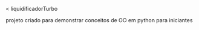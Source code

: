 < liquidificadorTurbo

<Status do Projeto: Finalizado>
        
projeto criado para demonstrar conceitos de OO em python para iniciantes
